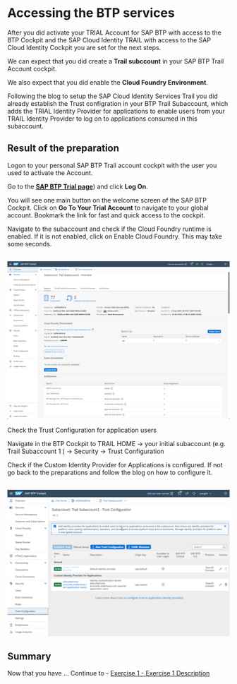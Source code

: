 # Accessing the BTP services

After you did activate your TRIAL Account for SAP BTP with access to the BTP Cockpit and the SAP Cloud Identity TRAIL with access to the SAP Cloud Identity Cockpit you are set for the next steps.

We can expect that you did create a **Trail subccount** in your SAP BTP Trail Account cockpit.

We also expect that you did enable the **Cloud Foundry Environment**.

Following the blog to setup the SAP Cloud Identity Services Trail you did already establish the Trust configration in your BTP Trail Subaccount, which adds the TRIAL Identity Provider  for applications to enable users from your TRAIL Identity Provider to log on to applications consumed in this subaccount.

## Result of the preparation

Logon to your personal SAP BTP Trail account cockpit with the user you used to activate the Account.

Go to the [**SAP BTP Trial page**](https://account.hanatrial.ondemand.com/trial/#/home/trial)) and click **Log On**.

You will see one main button on the welcome screen of the SAP BTP Cockpit. Click on **Go To Your Trial Account** to navigate to your global account. Bookmark the link for fast and quick access to the cockpit.

Navigate to the subaccount and check if the Cloud Foundry runtime is enabled. If it is not enabled, click on Enable Cloud Foundry. This may take some seconds.

<br>![](/exercises/ex0/images/Subaccount%20Overview.png)

Check the Trust Configuration for application users

Navigate in the  BTP Cockpit to TRAIL HOME -> your initial subaccount (e.g. Trail Subaccount 1 ) -> Security -> Trust Configuration

Check if the Custom Identity Provider for Applications is configured. If not go back to the preparations and follow the blog on how to configure it.

<br>![](/exercises/ex0/images/Subaccoount1_TrustConfiguration.png)




## Summary

Now that you have ... 
Continue to - [Exercise 1 - Exercise 1 Description](../ex1/README.md)
